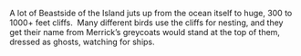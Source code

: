 A lot of Beastside of the Island juts up from the ocean itself to huge, 300 to 1000+ feet cliffs.  Many different birds use the cliffs for nesting, and they get their name from Merrick’s greycoats would stand at the top of them, dressed as ghosts, watching for ships.